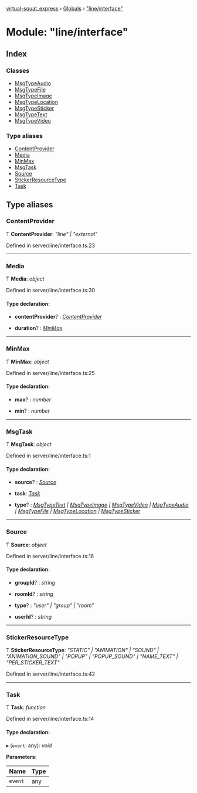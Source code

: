 [virtual-squat_express](../README.md) › [Globals](../globals.md) › ["line/interface"](_line_interface_.md)

# Module: "line/interface"

## Index

### Classes

* [MsgTypeAudio](../classes/_line_interface_.msgtypeaudio.md)
* [MsgTypeFile](../classes/_line_interface_.msgtypefile.md)
* [MsgTypeImage](../classes/_line_interface_.msgtypeimage.md)
* [MsgTypeLocation](../classes/_line_interface_.msgtypelocation.md)
* [MsgTypeSticker](../classes/_line_interface_.msgtypesticker.md)
* [MsgTypeText](../classes/_line_interface_.msgtypetext.md)
* [MsgTypeVideo](../classes/_line_interface_.msgtypevideo.md)

### Type aliases

* [ContentProvider](_line_interface_.md#contentprovider)
* [Media](_line_interface_.md#media)
* [MinMax](_line_interface_.md#minmax)
* [MsgTask](_line_interface_.md#msgtask)
* [Source](_line_interface_.md#source)
* [StickerResourceType](_line_interface_.md#stickerresourcetype)
* [Task](_line_interface_.md#task)

## Type aliases

###  ContentProvider

Ƭ **ContentProvider**: *"line" | "external"*

Defined in server/line/interface.ts:23

___

###  Media

Ƭ **Media**: *object*

Defined in server/line/interface.ts:30

#### Type declaration:

* **contentProvider**? : *[ContentProvider](_line_interface_.md#contentprovider)*

* **duration**? : *[MinMax](_line_interface_.md#minmax)*

___

###  MinMax

Ƭ **MinMax**: *object*

Defined in server/line/interface.ts:25

#### Type declaration:

* **max**? : *number*

* **min**? : *number*

___

###  MsgTask

Ƭ **MsgTask**: *object*

Defined in server/line/interface.ts:1

#### Type declaration:

* **source**? : *[Source](_line_interface_.md#source)*

* **task**: *[Task](_line_interface_.md#task)*

* **type**? : *[MsgTypeText](../classes/_line_interface_.msgtypetext.md) | [MsgTypeImage](../classes/_line_interface_.msgtypeimage.md) | [MsgTypeVideo](../classes/_line_interface_.msgtypevideo.md) | [MsgTypeAudio](../classes/_line_interface_.msgtypeaudio.md) | [MsgTypeFile](../classes/_line_interface_.msgtypefile.md) | [MsgTypeLocation](../classes/_line_interface_.msgtypelocation.md) | [MsgTypeSticker](../classes/_line_interface_.msgtypesticker.md)*

___

###  Source

Ƭ **Source**: *object*

Defined in server/line/interface.ts:16

#### Type declaration:

* **groupId**? : *string*

* **roomId**? : *string*

* **type**? : *"user" | "group" | "room"*

* **userId**? : *string*

___

###  StickerResourceType

Ƭ **StickerResourceType**: *"STATIC" | "ANIMATION" | "SOUND" | "ANIMATION_SOUND" | "POPUP" | "POPUP_SOUND" | "NAME_TEXT" | "PER_STICKER_TEXT"*

Defined in server/line/interface.ts:42

___

###  Task

Ƭ **Task**: *function*

Defined in server/line/interface.ts:14

#### Type declaration:

▸ (`event`: any): *void*

**Parameters:**

Name | Type |
------ | ------ |
`event` | any |
